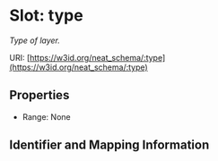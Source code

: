 # Slot: type
_Type of layer._


URI: [https://w3id.org/neat_schema/:type](https://w3id.org/neat_schema/:type)



<!-- no inheritance hierarchy -->


## Properties

 * Range: None



## Identifier and Mapping Information





